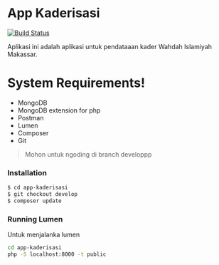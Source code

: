 # App Kaderisasi


[![Build Status](https://travis-ci.org/joemccann/dillinger.svg?branch=master)](https://travis-ci.org/joemccann/dillinger)

Aplikasi ini adalah aplikasi untuk pendataaan kader Wahdah Islamiyah Makassar.

# System Requirements!

  - MongoDB
  - MongoDB extension for php
  - Postman
  - Lumen
  - Composer
  - Git

> Mohon untuk ngoding di branch developpp

### Installation

```sh
$ cd app-kaderisasi
$ git checkout develop
$ composer update
```

### Running Lumen
Untuk menjalanka lumen
```sh
cd app-kaderisasi
php -S localhost:8000 -t public
```